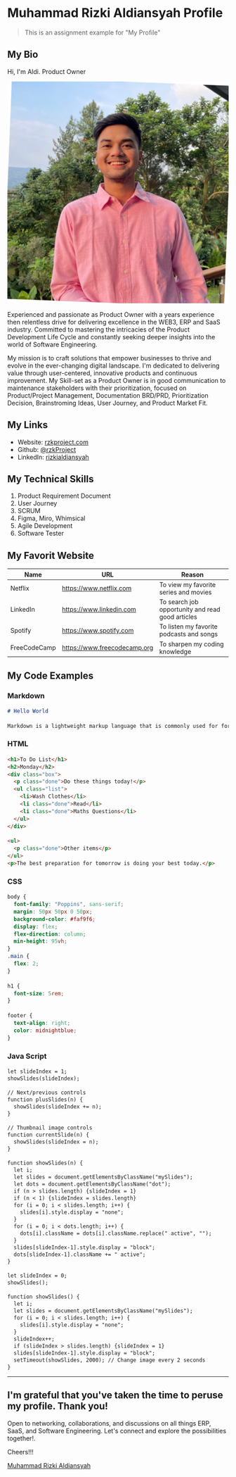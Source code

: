 # Muhammad Rizki Aldiansyah Profile

> This is an assignment example for "My Profile"

## My Bio

Hi, I'm Aldi. Product Owner

![Foto Aldi](/assets/foto-aldi.jpeg)

Experienced and passionate as Product Owner with a years experience then relentless drive for delivering excellence in the WEB3, ERP and SaaS industry. Committed to mastering the intricacies of the Product Development Life Cycle and constantly seeking deeper insights into the world of Software Engineering.

My mission is to craft solutions that empower businesses to thrive and evolve in the ever-changing digital landscape. I'm dedicated to delivering value through user-centered, innovative products and continuous improvement. My Skill-set as a Product Owner is in good communication to maintenance stakeholders with their prioritization, focused on Product/Project Management, Documentation BRD/PRD, Prioritization Decision, Brainstroming Ideas, User Journey, and Product Market Fit.

## My Links

- Website: [rzkproject.com](https://rzkproject.com/)
- Github: [@rzkProject](https://github.com/rzkProject)
- LinkedIn: [rizkialdiansyah](https://www.linkedin.com/in/rizkialdiansyah/)

## My Technical Skills

1. Product Requirement Document
2. User Journey
3. SCRUM
4. Figma, Miro, Whimsical
5. Agile Development
6. Software Tester

## My Favorit Website

| Name         | URL                            | Reason                                           |
| ------------ | ------------------------------ | ------------------------------------------------ |
| Netflix      | <https://www.netflix.com>      | To view my favorite series and movies            |
| LinkedIn     | <https://www.linkedin.com>     | To search job opportunity and read good articles |
| Spotify      | <https://www.spotify.com>      | To listen my favorite podcasts and songs         |
| FreeCodeCamp | <https://www.freecodecamp.org> | To sharpen my coding knowledge                   |

## My Code Examples

### Markdown

```markdown
# Hello World

Markdown is a lightweight markup language that is commonly used for formatting and structuring plain text documents.
```

### HTML

```html
<h1>To Do List</h1>
<h2>Monday</h2>
<div class="box">
  <p class="done">Do these things today!</p>
  <ul class="list">
    <li>Wash Clothes</li>
    <li class="done">Read</li>
    <li class="done">Maths Questions</li>
  </ul>
</div>

<ul>
  <p class="done">Other items</p>
</ul>
<p>The best preparation for tomorrow is doing your best today.</p>
```

### CSS

```css
body {
  font-family: "Poppins", sans-serif;
  margin: 50px 50px 0 50px;
  background-color: #faf9f6;
  display: flex;
  flex-direction: column;
  min-height: 95vh;
}
.main {
  flex: 2;
}

h1 {
  font-size: 5rem;
}

footer {
  text-align: right;
  color: midnightblue;
}
```

### Java Script

```JS
let slideIndex = 1;
showSlides(slideIndex);

// Next/previous controls
function plusSlides(n) {
  showSlides(slideIndex += n);
}

// Thumbnail image controls
function currentSlide(n) {
  showSlides(slideIndex = n);
}

function showSlides(n) {
  let i;
  let slides = document.getElementsByClassName("mySlides");
  let dots = document.getElementsByClassName("dot");
  if (n > slides.length) {slideIndex = 1}
  if (n < 1) {slideIndex = slides.length}
  for (i = 0; i < slides.length; i++) {
    slides[i].style.display = "none";
  }
  for (i = 0; i < dots.length; i++) {
    dots[i].className = dots[i].className.replace(" active", "");
  }
  slides[slideIndex-1].style.display = "block";
  dots[slideIndex-1].className += " active";
}

let slideIndex = 0;
showSlides();

function showSlides() {
  let i;
  let slides = document.getElementsByClassName("mySlides");
  for (i = 0; i < slides.length; i++) {
    slides[i].style.display = "none";
  }
  slideIndex++;
  if (slideIndex > slides.length) {slideIndex = 1}
  slides[slideIndex-1].style.display = "block";
  setTimeout(showSlides, 2000); // Change image every 2 seconds
}
```

---

## I'm grateful that you've taken the time to peruse my profile. Thank you!

Open to networking, collaborations, and discussions on all things ERP, SaaS, and Software Engineering. Let's connect and explore the possibilities together!.

Cheers!!!<br>

[Muhammad Rizki Aldiansyah](https://www.linkedin.com/in/rizkialdiansyah/)
